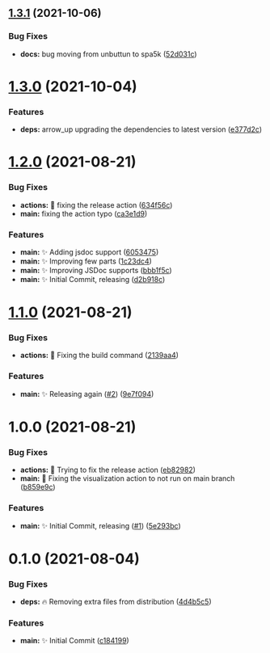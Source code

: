 ## [1.3.1](https://github.com/spa5k/novels-raw-scraper/compare/v1.3.0...v1.3.1) (2021-10-06)


### Bug Fixes

* **docs:** bug moving from unbuttun to spa5k ([52d031c](https://github.com/spa5k/novels-raw-scraper/commit/52d031c6ce363267f3105117aeff2fec4f22db10))

# [1.3.0](https://github.com/spa5k/novels-raw-scraper/compare/v1.2.0...v1.3.0) (2021-10-04)

### Features

- **deps:** arrow_up upgrading the dependencies to latest version ([e377d2c](https://github.com/spa5k/novels-raw-scraper/commit/e377d2cacde0464e17b1ea7863d710b4e384ac31))

# [1.2.0](https://github.com/spa5k/novels-raw-scraper/compare/v1.1.0...v1.2.0) (2021-08-21)

### Bug Fixes

- **actions:** 🐛 fixing the release action ([634f56c](https://github.com/spa5k/novels-raw-scraper/commit/634f56cb43819f84eb16bf135c073d7a48ed39b2))
- **main:** fixing the action typo ([ca3e1d9](https://github.com/spa5k/novels-raw-scraper/commit/ca3e1d98f465894f0940eacaa1a78cdab0a141f7))

### Features

- **main:** ✨ Adding jsdoc support ([6053475](https://github.com/spa5k/novels-raw-scraper/commit/605347532c963358a82d2389e004ee80482d030b))
- **main:** ✨ Improving few parts ([1c23dc4](https://github.com/spa5k/novels-raw-scraper/commit/1c23dc4fd3a638a10ad4f951c0e8f4c3c0b1a831))
- **main:** ✨ Improving JSDoc supports ([bbb1f5c](https://github.com/spa5k/novels-raw-scraper/commit/bbb1f5c8f7ef0bef6b730ac801b380aa57ced497))
- **main:** ✨ Initial Commit, releasing ([d2b918c](https://github.com/spa5k/novels-raw-scraper/commit/d2b918c175059c09e71f93ef3c8c9c17896c011a))

# [1.1.0](https://github.com/spa5k/novels-raw-scraper/compare/v1.0.0...v1.1.0) (2021-08-21)

### Bug Fixes

- **actions:** 🐛 Fixing the build command ([2139aa4](https://github.com/spa5k/novels-raw-scraper/commit/2139aa47b19815b3f67b93367f6714d76071ac48))

### Features

- **main:** ✨ Releasing again ([#2](https://github.com/spa5k/novels-raw-scraper/issues/2)) ([9e7f094](https://github.com/spa5k/novels-raw-scraper/commit/9e7f09435ee4a292e9dc516d5bc0ff99ad714608))

# 1.0.0 (2021-08-21)

### Bug Fixes

- **actions:** 🐛 Trying to fix the release action ([eb82982](https://github.com/spa5k/novels-raw-scraper/commit/eb829828b314d42593620197a0efc21e4aa78385))
- **main:** 🐛 Fixing the visualization action to not run on main branch ([b859e9c](https://github.com/spa5k/novels-raw-scraper/commit/b859e9c5fb106920ff1417a0c1d7e4cbdfd09496))

### Features

- **main:** ✨ Initial Commit, releasing ([#1](https://github.com/spa5k/novels-raw-scraper/issues/1)) ([5e293bc](https://github.com/spa5k/novels-raw-scraper/commit/5e293bc1aa3bde9600d7333e7c7225b16cba43c9))

# 0.1.0 (2021-08-04)

### Bug Fixes

- **deps:** 🔥 Removing extra files from distribution ([4d4b5c5](https://github.com/spa5k/chinese-numbers-to-arabic/commit/4d4b5c5de072e80dab46718999da9caad234888b))

### Features

- **main:** ✨ Initial Commit ([c184199](https://github.com/spa5k/chinese-numbers-to-arabic/commit/c184199dfe2b442d0081dd95cf60f2e03baf1137))
